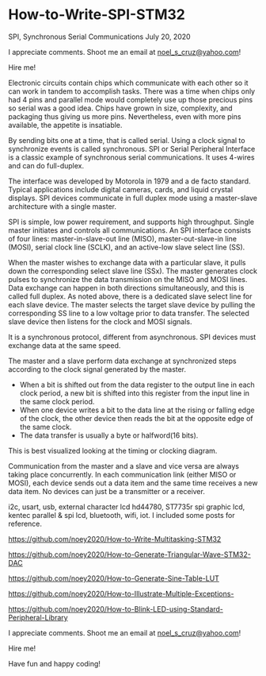 # How-to-Write-SPI-STM32

SPI, Synchronous Serial Communications       July 20, 2020

I appreciate comments. Shoot me an email at noel_s_cruz@yahoo.com!

Hire me!

Electronic circuits contain chips which communicate with each other so it can work in 
tandem to accomplish tasks. There was a time when chips only had 4 pins and parallel mode
would completely use up those precious pins so serial was a good idea. Chips have grown 
in size, complexity, and packaging thus giving us more pins. Nevertheless, even with more
pins available, the appetite is insatiable.

By sending bits one at a time, that is called serial. Using a clock signal to synchronize
events is called synchronous. SPI or Serial Peripheral Interface is a classic example of 
synchronous serial communications. It uses 4-wires and can do full-duplex.

The interface was developed by Motorola in 1979 and a de facto standard. Typical
applications include digital cameras, cards, and liquid crystal displays. SPI devices 
communicate in full duplex mode using a master-slave architecture with a single master.

SPI is simple, low power requirement, and supports high throughput. Single master
initiates and controls all communications. An SPI interface consists of four lines:
master-in-slave-out line (MISO), master-out-slave-in line (MOSI), serial clock line
(SCLK), and an active-low slave select line (SS).

When the master wishes to exchange data with a particular slave, it pulls down the
corresponding select slave line (SSx). The master generates clock pulses to synchronize 
the data transmission on the MISO and MOSI lines. Data exchange can happen in both 
directions simultaneously, and this is called full duplex. As noted above, there is a 
dedicated slave select line for each slave device. The master selects the target slave
device by pulling the corresponding SS line to a low voltage prior to data transfer. The
selected slave device then listens for the clock and MOSI signals.

It is a synchronous protocol, different from asynchronous. SPI devices must exchange data
at the same speed.

The master and a slave perform data exchange at synchronized steps according to the clock
signal generated by the master.

- When a bit is shifted out from the data register to the output line in each clock
  period, a new bit is shifted into this register from the input line in the same clock
  period.
- When one device writes a bit to the data line at the rising or falling edge of the 
  clock, the other device then reads the bit at the opposite edge of the same clock.
- The data transfer is usually a byte or halfword(16 bits).

This is best visualized looking at the timing or clocking diagram.

Communication from the master and a slave and vice versa are always taking place 
concurrently. In each communication link (either MISO or MOSI), each device sends out a
data item and the same time receives a new data item. No devices can just be a 
transmitter or a receiver.

i2c, usart, usb, external character lcd hd44780, ST7735r spi graphic lcd, kentec
parallel & spi lcd, bluetooth, wifi, iot.
I included some posts for reference.

https://github.com/noey2020/How-to-Write-Multitasking-STM32

https://github.com/noey2020/How-to-Generate-Triangular-Wave-STM32-DAC

https://github.com/noey2020/How-to-Generate-Sine-Table-LUT

https://github.com/noey2020/How-to-Illustrate-Multiple-Exceptions-

https://github.com/noey2020/How-to-Blink-LED-using-Standard-Peripheral-Library

I appreciate comments. Shoot me an email at noel_s_cruz@yahoo.com!

Hire me!

Have fun and happy coding!
